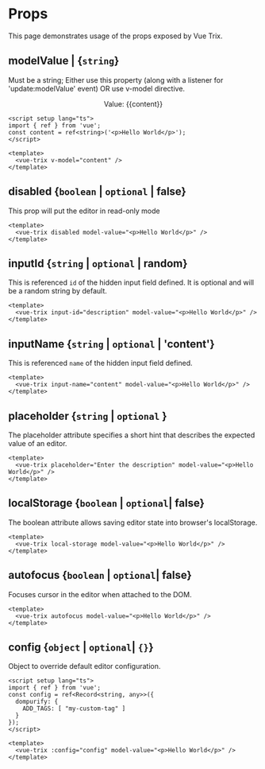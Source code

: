 # Props

This page demonstrates usage of the props exposed by Vue Trix.

## modelValue | {`string`}

Must be a string; Either use this property (along with a listener for 'update:modelValue' event) OR use v-model directive.

  <ClientOnly>
    <vue-trix v-model="content"/>
  </ClientOnly>

  <div style="text-align:center; margin-top: 10px;">
    Value: {{content}}
  </div>

```vue:line-numbers
<script setup lang="ts">
import { ref } from 'vue';
const content = ref<string>('<p>Hello World</p>');
</script>

<template>
  <vue-trix v-model="content" />
</template>
```

## disabled {`boolean` | `optional` | false}

This prop will put the editor in read-only mode

<ClientOnly>
  <vue-trix disabled model-value="<p>Hello World</p>"/> 
</ClientOnly>
  
```vue:line-numbers
<template>
  <vue-trix disabled model-value="<p>Hello World</p>" />
</template>
```

## inputId {`string` | `optional` | random}

This is referenced `id` of the hidden input field defined. 
It is optional and will be a random string by default.

```vue:line-numbers
<template>
  <vue-trix input-id="description" model-value="<p>Hello World</p>" />
</template>
```

## inputName {`string` | `optional` | 'content'}

This is referenced `name` of the hidden input field defined.

```vue:line-numbers
<template>
  <vue-trix input-name="content" model-value="<p>Hello World</p>" />
</template>
```

## placeholder {`string` | `optional` }

The placeholder attribute specifies a short hint that describes the expected value of an editor.

<ClientOnly>
  <vue-trix placeholder="Enter the description" model-value="" input-id="s"/> 
</ClientOnly>
  
```vue:line-numbers
<template>
  <vue-trix placeholder="Enter the description" model-value="<p>Hello World</p>" />
</template>
```

## localStorage {`boolean` | `optional`| false}

The boolean attribute allows saving editor state into browser's localStorage.

```vue:line-numbers
<template>
  <vue-trix local-storage model-value="<p>Hello World</p>" />
</template>
```

## autofocus {`boolean` | `optional`| false}

Focuses cursor in the editor when attached to the DOM.

```vue:line-numbers
<template>
  <vue-trix autofocus model-value="<p>Hello World</p>" />
</template>
```

## config {`object` | `optional`| `{}`}

Object to override default editor configuration.

```vue:line-numbers
<script setup lang="ts">
import { ref } from 'vue';
const config = ref<Record<string, any>>({
  dompurify: {
    ADD_TAGS: [ "my-custom-tag" ]
  }
});
</script>

<template>
  <vue-trix :config="config" model-value="<p>Hello World</p>" />
</template>
```

<script setup lang="ts">
import { ref } from 'vue';
const content = ref<string>('<p>Hello World</p>');

const onChanged = (v) => {
  alert(`The value has changed to ${v}`);
};

const onComplete = (v) => {
    alert(`OTP input completed with value: ${v}`)
}

const onUpdate = (v) => {
  alert(`New value is ${v}`);
};
</script>

<style module>
  div:has(>trix-editor) {
    background: #dcdcdc !important; 
    color:black; 
    padding: 5px;
  }
</style>
